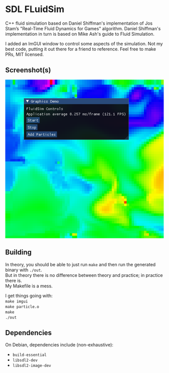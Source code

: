 # SDL FLuidSim
C++ fluid simulation based on Daniel Shiffman's implementation of Jos Stam’s "Real-Time Fluid Dynamics for Games" algorithm.
Daniel Shiffman's implementation in turn is based on Mike Ash's guide to Fluid Simulation.  

I added an ImGUI window to control some aspects of the simulation.
Not my best code, putting it out there for a friend to reference.
Feel free to make PRs, MIT licensed.  

## Screenshot(s)
![screenshot](examples/screenshot.png)

## Building
In theory, you should be able to just run `make` and then run the generated binary with `./out`.  
But in theory there is no difference between theory and practice; in practice there is.  
My Makefile is a mess.  

I get things going with:  
`make imgui`  
`make particle.o`  
`make`  
`./out`  

## Dependencies
On Debian, dependencies include (non-exhaustive):  
- `build-essential`  
- `libsdl2-dev`  
- `libsdl2-image-dev`  

